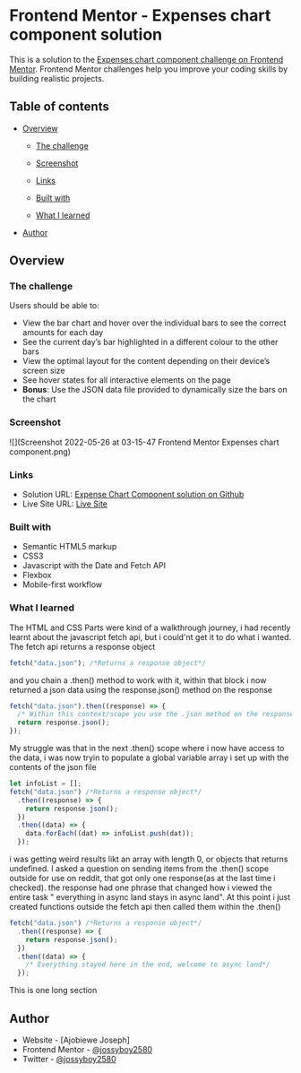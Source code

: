# Frontend Mentor - Expenses chart component solution

This is a solution to the [Expenses chart component challenge on Frontend Mentor](https://www.frontendmentor.io/challenges/expenses-chart-component-e7yJBUdjwt). Frontend Mentor challenges help you improve your coding skills by building realistic projects.

## Table of contents

- [Overview](#overview)

  - [The challenge](#the-challenge)
  - [Screenshot](#screenshot)
  - [Links](#links)

  - [Built with](#built-with)
  - [What I learned](#what-i-learned)

- [Author](#author)

## Overview

### The challenge

Users should be able to:

- View the bar chart and hover over the individual bars to see the correct amounts for each day
- See the current day’s bar highlighted in a different colour to the other bars
- View the optimal layout for the content depending on their device’s screen size
- See hover states for all interactive elements on the page
- **Bonus**: Use the JSON data file provided to dynamically size the bars on the chart

### Screenshot
![](Screenshot 2022-05-26 at 03-15-47 Frontend Mentor Expenses chart component.png)

### Links

- Solution URL: [Expense Chart Component solution on Github](https://github.com/jossyboy2580/expenses-chart-component-main)
- Live Site URL: [Live Site](https://jossyboy2580.github.io/expenses-chart-component-main/)

### Built with

- Semantic HTML5 markup
- CSS3
- Javascript with the Date and Fetch API
- Flexbox
- Mobile-first workflow

### What I learned

The HTML and CSS Parts were kind of a walkthrough journey, i had recently learnt about the javascript fetch api, but i could'nt get it to do what i wanted.
The fetch api returns a response object

```js
fetch("data.json"); /*Returns a response object*/
```

and you chain a .then() method to work with it, within that block i now returned a json data using the response.json() method on the response

```js
fetch("data.json").then((response) => {
  /* Within this context/scope you use the .json method on the response object to get the data */
  return response.json();
});
```

My struggle was that in the next .then() scope where i now have access to the data, i was now tryin to populate a global variable array i set up with the contents of the json file

```js
let infoList = [];
fetch("data.json") /*Returns a response object*/
  .then((response) => {
    return response.json();
  })
  .then((data) => {
    data.forEach((dat) => infoList.push(dat));
  });
```

i was getting weird results likt an array with length 0, or objects that returns undefined.
I asked a question on sending items from the .then() scope outside for use on reddit, that got only one response(as at the last time i checked). the response had one phrase that changed how i viewed the entire task " everything in async land stays in async land".
At this point i just created functions outside the fetch api then called them within the .then()

```js
fetch("data.json") /*Returns a response object*/
  .then((response) => {
    return response.json();
  })
  .then((data) => {
    /* Everything stayed here in the end, welcome to async land*/
  });
```

This is one long section

## Author

- Website - [Ajobiewe Joseph]
- Frontend Mentor - [@jossyboy2580](https://www.frontendmentor.io/profile/jossyboy2580)
- Twitter - [@jossyboy2580](https://www.twitter.com/jossyboy2580)
